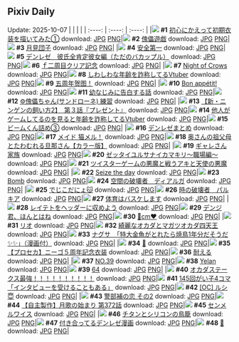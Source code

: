 ## Pixiv Daily
Update: 2025-10-07
|      |      |      |
| :----: | :----: | :----: |
|![](https://pixiv.microyu.workers.dev/c/240x480/img-master/img/2025/10/05/00/00/15/135881572_p0_master1200.jpg) **#1** [初心にかえって初期衣装を描いてみた①](https://www.pixiv.net/artworks/135881572) download: [JPG](https://pixiv.microyu.workers.dev/img-original/img/2025/10/05/00/00/15/135881572_p0.jpg) [PNG](https://pixiv.microyu.workers.dev/img-original/img/2025/10/05/00/00/15/135881572_p0.png)|![](https://pixiv.microyu.workers.dev/c/240x480/img-master/img/2025/10/06/00/00/16/135926656_p0_master1200.jpg) **#2** [傀儡遊戯](https://www.pixiv.net/artworks/135926656) download: [JPG](https://pixiv.microyu.workers.dev/img-original/img/2025/10/06/00/00/16/135926656_p0.jpg) [PNG](https://pixiv.microyu.workers.dev/img-original/img/2025/10/06/00/00/16/135926656_p0.png)|![](https://pixiv.microyu.workers.dev/c/240x480/img-master/img/2025/10/06/20/30/02/135954929_p0_master1200.jpg) **#3** [月見団子](https://www.pixiv.net/artworks/135954929) download: [JPG](https://pixiv.microyu.workers.dev/img-original/img/2025/10/06/20/30/02/135954929_p0.jpg) [PNG](https://pixiv.microyu.workers.dev/img-original/img/2025/10/06/20/30/02/135954929_p0.png)|
|![](https://pixiv.microyu.workers.dev/c/240x480/img-master/img/2025/10/05/17/06/54/135907693_p0_master1200.jpg) **#4** [安全第一](https://www.pixiv.net/artworks/135907693) download: [JPG](https://pixiv.microyu.workers.dev/img-original/img/2025/10/05/17/06/54/135907693_p0.jpg) [PNG](https://pixiv.microyu.workers.dev/img-original/img/2025/10/05/17/06/54/135907693_p0.png)|![](https://pixiv.microyu.workers.dev/c/240x480/img-master/img/2025/10/05/03/23/59/135888483_p0_master1200.jpg) **#5** [デンレゼ　彼氏全肯定彼女編（ただのバカップル）](https://www.pixiv.net/artworks/135888483) download: [JPG](https://pixiv.microyu.workers.dev/img-original/img/2025/10/05/03/23/59/135888483_p0.jpg) [PNG](https://pixiv.microyu.workers.dev/img-original/img/2025/10/05/03/23/59/135888483_p0.png)|![](https://pixiv.microyu.workers.dev/c/240x480/img-master/img/2025/10/06/15/46/13/135945870_p0_master1200.jpg) **#6** [ｆ二周目クリア記念](https://www.pixiv.net/artworks/135945870) download: [JPG](https://pixiv.microyu.workers.dev/img-original/img/2025/10/06/15/46/13/135945870_p0.jpg) [PNG](https://pixiv.microyu.workers.dev/img-original/img/2025/10/06/15/46/13/135945870_p0.png)|
|![](https://pixiv.microyu.workers.dev/c/240x480/img-master/img/2025/10/05/01/35/52/135885209_p0_master1200.jpg) **#7** [Night of Crows](https://www.pixiv.net/artworks/135885209) download: [JPG](https://pixiv.microyu.workers.dev/img-original/img/2025/10/05/01/35/52/135885209_p0.jpg) [PNG](https://pixiv.microyu.workers.dev/img-original/img/2025/10/05/01/35/52/135885209_p0.png)|![](https://pixiv.microyu.workers.dev/c/240x480/img-master/img/2025/10/05/21/07/25/135918054_p0_master1200.jpg) **#8** [しわしわな年齢を詐称してるVtuber](https://www.pixiv.net/artworks/135918054) download: [JPG](https://pixiv.microyu.workers.dev/img-original/img/2025/10/05/21/07/25/135918054_p0.jpg) [PNG](https://pixiv.microyu.workers.dev/img-original/img/2025/10/05/21/07/25/135918054_p0.png)|![](https://pixiv.microyu.workers.dev/c/240x480/img-master/img/2025/10/05/12/58/04/135900519_p0_master1200.jpg) **#9** [五周年贺图！](https://www.pixiv.net/artworks/135900519) download: [JPG](https://pixiv.microyu.workers.dev/img-original/img/2025/10/05/12/58/04/135900519_p0.jpg) [PNG](https://pixiv.microyu.workers.dev/img-original/img/2025/10/05/12/58/04/135900519_p0.png)|
|![](https://pixiv.microyu.workers.dev/c/240x480/img-master/img/2025/10/05/00/15/59/135882787_p0_master1200.jpg) **#10** [Bon appétit!](https://www.pixiv.net/artworks/135882787) download: [JPG](https://pixiv.microyu.workers.dev/img-original/img/2025/10/05/00/15/59/135882787_p0.jpg) [PNG](https://pixiv.microyu.workers.dev/img-original/img/2025/10/05/00/15/59/135882787_p0.png)|![](https://pixiv.microyu.workers.dev/c/240x480/img-master/img/2025/10/06/00/09/17/135927458_p0_master1200.jpg) **#11** [幼なじみに告白する話](https://www.pixiv.net/artworks/135927458) download: [JPG](https://pixiv.microyu.workers.dev/img-original/img/2025/10/06/00/09/17/135927458_p0.jpg) [PNG](https://pixiv.microyu.workers.dev/img-original/img/2025/10/06/00/09/17/135927458_p0.png)|![](https://pixiv.microyu.workers.dev/c/240x480/img-master/img/2025/10/05/00/00/29/135881665_p0_master1200.jpg) **#12** [⚙傀儡ちゃん(サンドローネ) 練習](https://www.pixiv.net/artworks/135881665) download: [JPG](https://pixiv.microyu.workers.dev/img-original/img/2025/10/05/00/00/29/135881665_p0.jpg) [PNG](https://pixiv.microyu.workers.dev/img-original/img/2025/10/05/00/00/29/135881665_p0.png)|
|![](https://pixiv.microyu.workers.dev/c/240x480/img-master/img/2025/10/06/11/08/21/135940482_p0_master1200.jpg) **#13** [【新・ニンゲンの飼い方2】　第３話『プレゼント』](https://www.pixiv.net/artworks/135940482) download: [JPG](https://pixiv.microyu.workers.dev/img-original/img/2025/10/06/11/08/21/135940482_p0.jpg) [PNG](https://pixiv.microyu.workers.dev/img-original/img/2025/10/06/11/08/21/135940482_p0.png)|![](https://pixiv.microyu.workers.dev/c/240x480/img-master/img/2025/10/06/20/57/21/135956042_p0_master1200.jpg) **#14** [他人がゲームしてるのを見ると年齢を詐称してるVtuber](https://www.pixiv.net/artworks/135956042) download: [JPG](https://pixiv.microyu.workers.dev/img-original/img/2025/10/06/20/57/21/135956042_p0.jpg) [PNG](https://pixiv.microyu.workers.dev/img-original/img/2025/10/06/20/57/21/135956042_p0.png)|![](https://pixiv.microyu.workers.dev/c/240x480/img-master/img/2025/10/05/20/49/08/135916895_p0_master1200.jpg) **#15** [ビームくん詰め③](https://www.pixiv.net/artworks/135916895) download: [JPG](https://pixiv.microyu.workers.dev/img-original/img/2025/10/05/20/49/08/135916895_p0.jpg) [PNG](https://pixiv.microyu.workers.dev/img-original/img/2025/10/05/20/49/08/135916895_p0.png)|
|![](https://pixiv.microyu.workers.dev/c/240x480/img-master/img/2025/10/05/18/34/12/135911035_p0_master1200.jpg) **#16** [デンレゼまとめ](https://www.pixiv.net/artworks/135911035) download: [JPG](https://pixiv.microyu.workers.dev/img-original/img/2025/10/05/18/34/12/135911035_p0.jpg) [PNG](https://pixiv.microyu.workers.dev/img-original/img/2025/10/05/18/34/12/135911035_p0.png)|![](https://pixiv.microyu.workers.dev/c/240x480/img-master/img/2025/10/05/00/08/28/135882380_p0_master1200.jpg) **#17** [メイド 猫メル！](https://www.pixiv.net/artworks/135882380) download: [JPG](https://pixiv.microyu.workers.dev/img-original/img/2025/10/05/00/08/28/135882380_p0.jpg) [PNG](https://pixiv.microyu.workers.dev/img-original/img/2025/10/05/00/08/28/135882380_p0.png)|![](https://pixiv.microyu.workers.dev/c/240x480/img-master/img/2025/10/05/00/01/47/135881893_p0_master1200.jpg) **#18** [奥さんの祖父母とたわむれる旦那さん【カラー版】](https://www.pixiv.net/artworks/135881893) download: [JPG](https://pixiv.microyu.workers.dev/img-original/img/2025/10/05/00/01/47/135881893_p0.jpg) [PNG](https://pixiv.microyu.workers.dev/img-original/img/2025/10/05/00/01/47/135881893_p0.png)|
|![](https://pixiv.microyu.workers.dev/c/240x480/img-master/img/2025/10/06/16/22/47/135946710_p0_master1200.jpg) **#19** [ギャレさん家族](https://www.pixiv.net/artworks/135946710) download: [JPG](https://pixiv.microyu.workers.dev/img-original/img/2025/10/06/16/22/47/135946710_p0.jpg) [PNG](https://pixiv.microyu.workers.dev/img-original/img/2025/10/06/16/22/47/135946710_p0.png)|![](https://pixiv.microyu.workers.dev/c/240x480/img-master/img/2025/10/06/12/19/14/135941990_p0_master1200.jpg) **#20** [ゼッタイユルサナイカマキリ〜職場編〜](https://www.pixiv.net/artworks/135941990) download: [JPG](https://pixiv.microyu.workers.dev/img-original/img/2025/10/06/12/19/14/135941990_p0.jpg) [PNG](https://pixiv.microyu.workers.dev/img-original/img/2025/10/06/12/19/14/135941990_p0.png)|![](https://pixiv.microyu.workers.dev/c/240x480/img-master/img/2025/10/05/01/44/59/135886206_p0_master1200.jpg) **#21** [ツイスターゲームの悪魔と戦うアキと天使の悪魔](https://www.pixiv.net/artworks/135886206) download: [JPG](https://pixiv.microyu.workers.dev/img-original/img/2025/10/05/01/44/59/135886206_p0.jpg) [PNG](https://pixiv.microyu.workers.dev/img-original/img/2025/10/05/01/44/59/135886206_p0.png)|
|![](https://pixiv.microyu.workers.dev/c/240x480/img-master/img/2025/10/05/00/00/21/135881615_p0_master1200.jpg) **#22** [Seize the day](https://www.pixiv.net/artworks/135881615) download: [JPG](https://pixiv.microyu.workers.dev/img-original/img/2025/10/05/00/00/21/135881615_p0.jpg) [PNG](https://pixiv.microyu.workers.dev/img-original/img/2025/10/05/00/00/21/135881615_p0.png)|![](https://pixiv.microyu.workers.dev/c/240x480/img-master/img/2025/10/06/13/51/51/135943774_p0_master1200.jpg) **#23** [Bomb](https://www.pixiv.net/artworks/135943774) download: [JPG](https://pixiv.microyu.workers.dev/img-original/img/2025/10/06/13/51/51/135943774_p0.jpg) [PNG](https://pixiv.microyu.workers.dev/img-original/img/2025/10/06/13/51/51/135943774_p0.png)|![](https://pixiv.microyu.workers.dev/c/240x480/img-master/img/2025/10/05/20/50/46/135916977_p0_master1200.jpg) **#24** [空間の破壊者　ディアルガ](https://www.pixiv.net/artworks/135916977) download: [JPG](https://pixiv.microyu.workers.dev/img-original/img/2025/10/05/20/50/46/135916977_p0.jpg) [PNG](https://pixiv.microyu.workers.dev/img-original/img/2025/10/05/20/50/46/135916977_p0.png)|
|![](https://pixiv.microyu.workers.dev/c/240x480/img-master/img/2025/10/05/00/00/12/135881552_p0_master1200.jpg) **#25** [でじこだにょ😽](https://www.pixiv.net/artworks/135881552) download: [JPG](https://pixiv.microyu.workers.dev/img-original/img/2025/10/05/00/00/12/135881552_p0.jpg) [PNG](https://pixiv.microyu.workers.dev/img-original/img/2025/10/05/00/00/12/135881552_p0.png)|![](https://pixiv.microyu.workers.dev/c/240x480/img-master/img/2025/10/05/20/56/03/135910480_p0_master1200.jpg) **#26** [時の破壊者　パルキア](https://www.pixiv.net/artworks/135910480) download: [JPG](https://pixiv.microyu.workers.dev/img-original/img/2025/10/05/20/56/03/135910480_p0.jpg) [PNG](https://pixiv.microyu.workers.dev/img-original/img/2025/10/05/20/56/03/135910480_p0.png)|![](https://pixiv.microyu.workers.dev/c/240x480/img-master/img/2025/10/05/00/00/08/135881532_p0_master1200.jpg) **#27** [体育はバスケします](https://www.pixiv.net/artworks/135881532) download: [JPG](https://pixiv.microyu.workers.dev/img-original/img/2025/10/05/00/00/08/135881532_p0.jpg) [PNG](https://pixiv.microyu.workers.dev/img-original/img/2025/10/05/00/00/08/135881532_p0.png)|
|![](https://pixiv.microyu.workers.dev/c/240x480/img-master/img/2025/10/05/00/06/43/135882295_p0_master1200.jpg) **#28** [レイテトをヘッダーに収めよう](https://www.pixiv.net/artworks/135882295) download: [JPG](https://pixiv.microyu.workers.dev/img-original/img/2025/10/05/00/06/43/135882295_p0.jpg) [PNG](https://pixiv.microyu.workers.dev/img-original/img/2025/10/05/00/06/43/135882295_p0.png)|![](https://pixiv.microyu.workers.dev/c/240x480/img-master/img/2025/10/05/21/37/19/135919588_p0_master1200.jpg) **#29** [デンジ君、ほんとはね](https://www.pixiv.net/artworks/135919588) download: [JPG](https://pixiv.microyu.workers.dev/img-original/img/2025/10/05/21/37/19/135919588_p0.jpg) [PNG](https://pixiv.microyu.workers.dev/img-original/img/2025/10/05/21/37/19/135919588_p0.png)|![](https://pixiv.microyu.workers.dev/c/240x480/img-master/img/2025/10/05/20/28/34/135915931_p0_master1200.jpg) **#30** [🩷cm❤️](https://www.pixiv.net/artworks/135915931) download: [JPG](https://pixiv.microyu.workers.dev/img-original/img/2025/10/05/20/28/34/135915931_p0.jpg) [PNG](https://pixiv.microyu.workers.dev/img-original/img/2025/10/05/20/28/34/135915931_p0.png)|
|![](https://pixiv.microyu.workers.dev/c/240x480/img-master/img/2025/10/05/08/00/03/135892932_p0_master1200.jpg) **#31** [リオ](https://www.pixiv.net/artworks/135892932) download: [JPG](https://pixiv.microyu.workers.dev/img-original/img/2025/10/05/08/00/03/135892932_p0.jpg) [PNG](https://pixiv.microyu.workers.dev/img-original/img/2025/10/05/08/00/03/135892932_p0.png)|![](https://pixiv.microyu.workers.dev/c/240x480/img-master/img/2025/10/06/00/00/17/135926657_p0_master1200.jpg) **#32** [綺麗なオカダとマガツオカダ四天王](https://www.pixiv.net/artworks/135926657) download: [JPG](https://pixiv.microyu.workers.dev/img-original/img/2025/10/06/00/00/17/135926657_p0.jpg) [PNG](https://pixiv.microyu.workers.dev/img-original/img/2025/10/06/00/00/17/135926657_p0.png)|![](https://pixiv.microyu.workers.dev/c/240x480/img-master/img/2025/10/05/10/00/06/135895589_p0_master1200.jpg) **#33** [ナグサ　「特大金魚がとれたら焼鳥1年分だそうだ✨✨」（漫画付）](https://www.pixiv.net/artworks/135895589) download: [JPG](https://pixiv.microyu.workers.dev/img-original/img/2025/10/05/10/00/06/135895589_p0.jpg) [PNG](https://pixiv.microyu.workers.dev/img-original/img/2025/10/05/10/00/06/135895589_p0.png)|
|![](https://pixiv.microyu.workers.dev/c/240x480/img-master/img/2025/10/05/00/51/23/135884356_p0_master1200.jpg) **#34** [🐄](https://www.pixiv.net/artworks/135884356) download: [JPG](https://pixiv.microyu.workers.dev/img-original/img/2025/10/05/00/51/23/135884356_p0.jpg) [PNG](https://pixiv.microyu.workers.dev/img-original/img/2025/10/05/00/51/23/135884356_p0.png)|![](https://pixiv.microyu.workers.dev/c/240x480/img-master/img/2025/10/06/00/00/59/135926832_p0_master1200.jpg) **#35** [【プロセカ】ニーゴ５周年記念衣装](https://www.pixiv.net/artworks/135926832) download: [JPG](https://pixiv.microyu.workers.dev/img-original/img/2025/10/06/00/00/59/135926832_p0.jpg) [PNG](https://pixiv.microyu.workers.dev/img-original/img/2025/10/06/00/00/59/135926832_p0.png)|![](https://pixiv.microyu.workers.dev/c/240x480/img-master/img/2025/10/06/19/46/59/135953069_p0_master1200.jpg) **#36** [耐える](https://www.pixiv.net/artworks/135953069) download: [JPG](https://pixiv.microyu.workers.dev/img-original/img/2025/10/06/19/46/59/135953069_p0.jpg) [PNG](https://pixiv.microyu.workers.dev/img-original/img/2025/10/06/19/46/59/135953069_p0.png)|
|![](https://pixiv.microyu.workers.dev/c/240x480/img-master/img/2025/10/06/00/00/20/135926679_p0_master1200.jpg) **#37** [NO.39](https://www.pixiv.net/artworks/135926679) download: [JPG](https://pixiv.microyu.workers.dev/img-original/img/2025/10/06/00/00/20/135926679_p0.jpg) [PNG](https://pixiv.microyu.workers.dev/img-original/img/2025/10/06/00/00/20/135926679_p0.png)|![](https://pixiv.microyu.workers.dev/c/240x480/img-master/img/2025/10/05/00/19/46/135882976_p0_master1200.jpg) **#38** [Yelan](https://www.pixiv.net/artworks/135882976) download: [JPG](https://pixiv.microyu.workers.dev/img-original/img/2025/10/05/00/19/46/135882976_p0.jpg) [PNG](https://pixiv.microyu.workers.dev/img-original/img/2025/10/05/00/19/46/135882976_p0.png)|![](https://pixiv.microyu.workers.dev/c/240x480/img-master/img/2025/10/06/12/38/02/135942346_p0_master1200.jpg) **#39** [64](https://www.pixiv.net/artworks/135942346) download: [JPG](https://pixiv.microyu.workers.dev/img-original/img/2025/10/06/12/38/02/135942346_p0.jpg) [PNG](https://pixiv.microyu.workers.dev/img-original/img/2025/10/06/12/38/02/135942346_p0.png)|
|![](https://pixiv.microyu.workers.dev/c/240x480/img-master/img/2025/10/05/21/43/47/135919887_p0_master1200.jpg) **#40** [オカダステークス最強！！！！！！！！！！](https://www.pixiv.net/artworks/135919887) download: [JPG](https://pixiv.microyu.workers.dev/img-original/img/2025/10/05/21/43/47/135919887_p0.jpg) [PNG](https://pixiv.microyu.workers.dev/img-original/img/2025/10/05/21/43/47/135919887_p0.png)|![](https://pixiv.microyu.workers.dev/c/240x480/img-master/img/2025/10/06/00/03/03/135927088_p0_master1200.jpg) **#41** [145回がい子4コマ「インタビューを受けることもある」](https://www.pixiv.net/artworks/135927088) download: [JPG](https://pixiv.microyu.workers.dev/img-original/img/2025/10/06/00/03/03/135927088_p0.jpg) [PNG](https://pixiv.microyu.workers.dev/img-original/img/2025/10/06/00/03/03/135927088_p0.png)|![](https://pixiv.microyu.workers.dev/c/240x480/img-master/img/2025/10/06/00/00/13/135926638_p0_master1200.jpg) **#42** [[OC] ルシ😇](https://www.pixiv.net/artworks/135926638) download: [JPG](https://pixiv.microyu.workers.dev/img-original/img/2025/10/06/00/00/13/135926638_p0.jpg) [PNG](https://pixiv.microyu.workers.dev/img-original/img/2025/10/06/00/00/13/135926638_p0.png)|
|![](https://pixiv.microyu.workers.dev/c/240x480/img-master/img/2025/10/05/00/00/18/135881591_p0_master1200.jpg) **#43** [警部補の恋 その2](https://www.pixiv.net/artworks/135881591) download: [JPG](https://pixiv.microyu.workers.dev/img-original/img/2025/10/05/00/00/18/135881591_p0.jpg) [PNG](https://pixiv.microyu.workers.dev/img-original/img/2025/10/05/00/00/18/135881591_p0.png)|![](https://pixiv.microyu.workers.dev/c/240x480/img-master/img/2025/10/06/00/18/12/135927867_p0_master1200.jpg) **#44** [【自主製作】月歌の始まり 第372話](https://www.pixiv.net/artworks/135927867) download: [JPG](https://pixiv.microyu.workers.dev/img-original/img/2025/10/06/00/18/12/135927867_p0.jpg) [PNG](https://pixiv.microyu.workers.dev/img-original/img/2025/10/06/00/18/12/135927867_p0.png)|![](https://pixiv.microyu.workers.dev/c/240x480/img-master/img/2025/10/06/21/53/21/135958696_p0_master1200.jpg) **#45** [センメルワイス](https://www.pixiv.net/artworks/135958696) download: [JPG](https://pixiv.microyu.workers.dev/img-original/img/2025/10/06/21/53/21/135958696_p0.jpg) [PNG](https://pixiv.microyu.workers.dev/img-original/img/2025/10/06/21/53/21/135958696_p0.png)|
|![](https://pixiv.microyu.workers.dev/c/240x480/img-master/img/2025/10/05/12/36/50/135899988_p0_master1200.jpg) **#46** [チタンとシリコンの鳥籠](https://www.pixiv.net/artworks/135899988) download: [JPG](https://pixiv.microyu.workers.dev/img-original/img/2025/10/05/12/36/50/135899988_p0.jpg) [PNG](https://pixiv.microyu.workers.dev/img-original/img/2025/10/05/12/36/50/135899988_p0.png)|![](https://pixiv.microyu.workers.dev/c/240x480/img-master/img/2025/10/06/08/28/14/135937864_p0_master1200.jpg) **#47** [付き合ってるデンレゼ漫画](https://www.pixiv.net/artworks/135937864) download: [JPG](https://pixiv.microyu.workers.dev/img-original/img/2025/10/06/08/28/14/135937864_p0.jpg) [PNG](https://pixiv.microyu.workers.dev/img-original/img/2025/10/06/08/28/14/135937864_p0.png)|![](https://pixiv.microyu.workers.dev/c/240x480/img-master/img/2025/10/05/10/32/07/135896397_p0_master1200.jpg) **#48** [👻](https://www.pixiv.net/artworks/135896397) download: [JPG](https://pixiv.microyu.workers.dev/img-original/img/2025/10/05/10/32/07/135896397_p0.jpg) [PNG](https://pixiv.microyu.workers.dev/img-original/img/2025/10/05/10/32/07/135896397_p0.png)|
